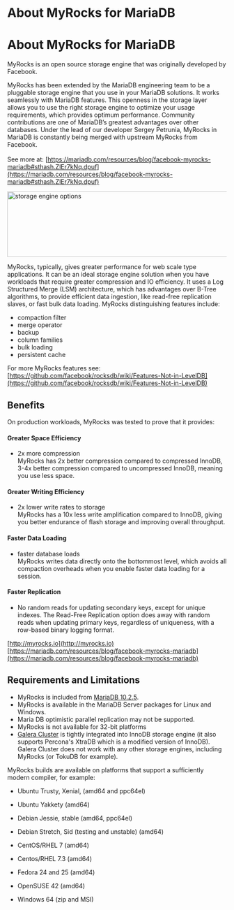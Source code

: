 # About MyRocks for MariaDB

# About MyRocks for MariaDB

MyRocks is an open source storage engine that was originally developed by Facebook.

MyRocks has been extended by the MariaDB engineering team to be a pluggable storage engine that you use in your MariaDB solutions. It works seamlessly with MariaDB features. This openness in the storage layer allows you to use the right storage engine to optimize your usage requirements, which provides optimum performance. Community contributions are one of MariaDB’s greatest advantages over other databases. Under the lead of our developer Sergey Petrunia, MyRocks in MariaDB is constantly being merged with upstream MyRocks from Facebook.<br>     
See more at: [https://mariadb.com/resources/blog/facebook-myrocks-mariadb#sthash.ZlEr7kNq.dpuf](https://mariadb.com/resources/blog/facebook-myrocks-mariadb#sthash.ZlEr7kNq.dpuf)

<img src="/kb/en/about-myrocks-for-mariadb/+image/mariaDBstorageEngineOpt" title="storage engine options" height="150" alt="storage engine options" width="900">

MyRocks, typically, gives greater performance for web scale type applications. It can be an ideal storage engine solution when you have workloads that require greater compression and IO efficiency. It uses a Log Structured Merge (LSM) architecture, which has advantages over B-Tree algorithms, to provide efficient data ingestion, like read-free replication slaves, or fast bulk data loading.
MyRocks distinguishing features include:

- compaction filter
- merge operator
- backup
- column families
- bulk loading
- persistent cache<br>

For more MyRocks features see: [https://github.com/facebook/rocksdb/wiki/Features-Not-in-LevelDB](https://github.com/facebook/rocksdb/wiki/Features-Not-in-LevelDB)

## Benefits

On production workloads, MyRocks was tested to prove that it provides:

#### Greater Space Efficiency

- 2x more compression<br> 
MyRocks has 2x better compression compared to compressed InnoDB, 3-4x better compression compared to uncompressed InnoDB, meaning you use less space.

#### Greater Writing Efficiency

- 2x lower write rates to storage<br>
MyRocks has a 10x less write amplification compared to InnoDB, giving you better endurance of flash storage and improving overall throughput.

#### Faster Data Loading

- faster database loads<br>
MyRocks writes data directly onto the bottommost level, which avoids all compaction overheads when you enable faster data loading for a session.

#### Faster Replication

- No random reads for updating secondary keys, except for unique indexes. The Read-Free Replication option does away with random reads when updating primary keys, regardless of uniqueness, with a row-based binary logging format.

[http://myrocks.io](http://myrocks.io)
[https://mariadb.com/resources/blog/facebook-myrocks-mariadb](https://mariadb.com/resources/blog/facebook-myrocks-mariadb)

## Requirements and Limitations

- MyRocks is included from [MariaDB 10.2.5](/kb/en/mariadb-1025-release-notes/).
- MyRocks is available in the MariaDB Server packages for Linux and Windows.
- Maria DB optimistic parallel replication may not be supported.
- MyRocks is not available for 32-bit platforms
- [Galera Cluster](/kb/en/galera/) is tightly integrated into InnoDB storage engine (it also supports Percona's XtraDB which is a modified version of InnoDB). Galera Cluster does not work with any other storage engines, including MyRocks (or TokuDB for example).

MyRocks builds are available on platforms that support a sufficiently modern compiler, for example:

- Ubuntu Trusty, Xenial, (amd64 and ppc64el)
- Ubuntu Yakkety (amd64)

- Debian Jessie, stable (amd64, ppc64el)
- Debian Stretch, Sid (testing and unstable) (amd64)

- CentOS/RHEL 7 (amd64)
- Centos/RHEL 7.3 (amd64)
- Fedora 24 and 25 (amd64)
- OpenSUSE 42 (amd64)

- Windows 64 (zip and MSI)